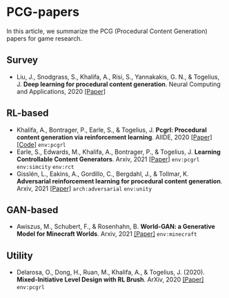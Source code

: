 # PCG-papers
In this article, we summarize the PCG (Procedural Content Generation) papers for game research.

## Survey
- Liu, J., Snodgrass, S., Khalifa, A., Risi, S., Yannakakis, G. N., & Togelius, J. <b>Deep learning for procedural content generation</b>. Neural Computing and Applications, 2020 [[Paper]](https://idp.springer.com/authorize/casa?redirect_uri=https://link.springer.com/article/10.1007/s00521-020-05383-8&casa_token=XMAprJ6NFdEAAAAA:cpsxxGW4tpAUPNnCbiLMe2hHKTF0lmb_I0Wf5xGIM7Hv9sgJyyvwP5PfUUjt33XltJtzkXBMS7XEAbvfIw)

## RL-based
- Khalifa, A., Bontrager, P., Earle, S., & Togelius, J. <b>Pcgrl: Procedural content generation via reinforcement learning</b>. AIIDE, 2020 [[Paper]](https://ojs.aaai.org/index.php/AIIDE/article/download/7416/7341) [[Code]](https://github.com/amidos2006/gym-pcgrl) `env:pcgrl`
- Earle, S., Edwards, M., Khalifa, A., Bontrager, P., & Togelius, J. <b>Learning Controllable Content Generators</b>. Arxiv, 2021 [[Paper]](https://arxiv.org/pdf/2105.02993) `env:pcgrl` `env:simcity` `env:rct`
- Gisslén, L., Eakins, A., Gordillo, C., Bergdahl, J., & Tollmar, K. <b>Adversarial reinforcement learning for procedural content generation</b>. Arxiv, 2021 [[Paper]](https://arxiv.org/pdf/2103.04847) `arch:adversarial` `env:unity`

## GAN-based
- Awiszus, M., Schubert, F., & Rosenhahn, B. <b>World-GAN: a Generative Model for Minecraft Worlds</b>. Arxiv, 2021 [[Paper]](https://arxiv.org/pdf/2106.10155) `env:minecraft`


## Utility
- Delarosa, O., Dong, H., Ruan, M., Khalifa, A., & Togelius, J. (2020). <b>Mixed-Initiative Level Design with RL Brush</b>. ArXiv, 2020 [[Paper]](https://arxiv.org/pdf/2008.02778) `env:pcgrl`
